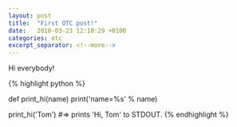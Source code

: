 ```yaml
---
layout: post
title:  "First OTC post!"
date:   2018-03-23 12:10:29 +0100
categories: otc
excerpt_separator: <!--more-->
---
```


Hi everybody!


<!--more-->
{% highlight python %}

def print_hi(name)
    print('name=%s' % name)

print_hi('Tom')
#=> prints 'Hi, Tom' to STDOUT.
{% endhighlight %}
